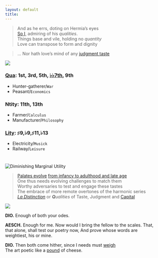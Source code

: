 ```yaml
---
layout: default
title: 
---
```


<script type="text/javascript" async
  src="https://cdnjs.cloudflare.com/ajax/libs/mathjax/2.7.7/MathJax.js?config=TeX-MML-AM_CHTML">
</script>

<script type="text/x-mathjax-config">
MathJax.Hub.Config({
  tex2jax: {
    inlineMath: [['$', '$'], ['\\(', '\\)']],
    processEscapes: true
  }
});
</script>

> And as he errs, doting on Hermia’s eyes    
[So I](https://www.masshist.org/digitaladams/archive/doc?id=L17800512jasecond), admiring of his *qualities*.                  
Things base and vile, holding no *quantity*          
Love can transpose to form and dignity                        
         
> ... Nor hath love’s mind of any [judgment taste](https://monoskop.org/images/e/e0/Pierre_Bourdieu_Distinction_A_Social_Critique_of_the_Judgement_of_Taste_1984.pdf)        

![](https://upload.wikimedia.org/wikipedia/commons/4/49/%22The_School_of_Athens%22_by_Raffaello_Sanzio_da_Urbino.jpg)

### [Qua](https://www.economist.com/culture/2024/05/14/god-an-ageing-product-outperforms-expectations): 1st, 3rd, 5th, [♭♭7th](https://en.wikipedia.org/wiki/Chord_notation#Chord_quality), 9th  
- Hunter-gatherer/`War`
- Peasant/`Economics`
            
### Ntity: 11th, 13th
- Farmer/`Calculus`
- Manufacturer/`Philosophy`         

### [Lity](https://www.youtube.com/watch?v=4PjmW0dNePA): ♯9,♭9,♯11,♭13 
- Electricity/`Musick`
- Railway/`Leisure`

#
![Diminishing Marginal Utility](https://abikesa.github.io/johnadams/diminishing_marginalutility.png)

> [Palates evolve](https://abikesa.github.io/johnadams/) [from infancy to adulthood and late age](https://www.gutenberg.org/files/1514/1514-h/1514-h.htm)    
One thus needs evolving challenges to match them    
Worthy adversaries to test and engage these tastes    
The embrace of more remote overtones of the harmonic series    
[*La Distinction*](https://en.wikipedia.org/wiki/Distinction_(book)) or ***Q**ualities* of Taste, Judgment and [Capital](https://www.youtube.com/watch?v=xl9XI_LvkHg)  

![](https://abikesa.github.io/johnadams/diminishing_returns_wsj.jpg)

**DIO.** Enough of both your odes.

**AESCH.** Enough for me. Now would I bring the fellow to the scales. That,       
that alone, shall test our poetry now, And prove whose words are      
  weightiest, his or mine.      

**DIO.** Then both come hither, since I needs must [weigh](https://www.gutenberg.org/cache/epub/7998/pg7998-images.html)     
The art poetic like a [pound](https://www.jstor.org/stable/696535) of cheese.     

